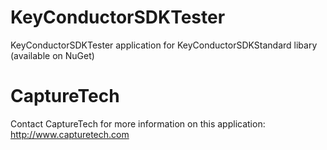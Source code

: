# KeyConductorSDKTester
KeyConductorSDKTester application for KeyConductorSDKStandard libary (available on NuGet)

# CaptureTech
Contact CaptureTech for more information on this application: http://www.capturetech.com

